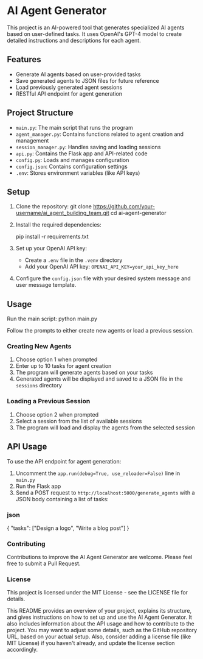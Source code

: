 # AI Agent Generator

This project is an AI-powered tool that generates specialized AI agents based on user-defined tasks. It uses OpenAI's GPT-4 model to create detailed instructions and descriptions for each agent.

## Features

- Generate AI agents based on user-provided tasks
- Save generated agents to JSON files for future reference
- Load previously generated agent sessions
- RESTful API endpoint for agent generation

## Project Structure

- `main.py`: The main script that runs the program
- `agent_manager.py`: Contains functions related to agent creation and management
- `session_manager.py`: Handles saving and loading sessions
- `api.py`: Contains the Flask app and API-related code
- `config.py`: Loads and manages configuration
- `config.json`: Contains configuration settings
- `.env`: Stores environment variables (like API keys)

## Setup

1. Clone the repository:
   git clone https://github.com/your-username/ai_agent_building_team.git
   cd ai-agent-generator

2. Install the required dependencies:

   pip install -r requirements.txt

3. Set up your OpenAI API key:
   - Create a `.env` file in the `.venv` directory
   - Add your OpenAI API key: `OPENAI_API_KEY=your_api_key_here`

4. Configure the `config.json` file with your desired system message and user message template.

## Usage

Run the main script:
python main.py



Follow the prompts to either create new agents or load a previous session.

### Creating New Agents

1. Choose option 1 when prompted
2. Enter up to 10 tasks for agent creation
3. The program will generate agents based on your tasks
4. Generated agents will be displayed and saved to a JSON file in the `sessions` directory

### Loading a Previous Session

1. Choose option 2 when prompted
2. Select a session from the list of available sessions
3. The program will load and display the agents from the selected session

## API Usage

To use the API endpoint for agent generation:

1. Uncomment the `app.run(debug=True, use_reloader=False)` line in `main.py`
2. Run the Flask app
3. Send a POST request to `http://localhost:5000/generate_agents` with a JSON body containing a list of tasks:
   

### json

{
     "tasks": ["Design a logo", "Write a blog post"]
   }

### Contributing
Contributions to improve the AI Agent Generator are welcome. Please feel free to submit a Pull Request.


### License

This project is licensed under the MIT License - see the LICENSE file for details.



This README provides an overview of your project, explains its structure, and gives instructions on how to set up and use the AI Agent Generator. It also includes information about the API usage and how to contribute to the project.
You may want to adjust some details, such as the GitHub repository URL, based on your actual setup. Also, consider adding a license file (like MIT License) if you haven't already, and update the license section accordingly.